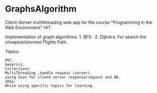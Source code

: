 # GraphsAlgorithm

Client-Server multithreading web app for the course "Programming in the Web Environment" HIT.

Implementation of graph algorithms: 1. BFS . 2. Dijkstra.  For search the cheapest/shortest Flights Path.

Topics:

    MVC.
    Generics.
    Collections.
    MultiThreading ,handle request (server).
    using Gson for client-server response/request and DB.
    IDao.
    While using specific topics for learning.


